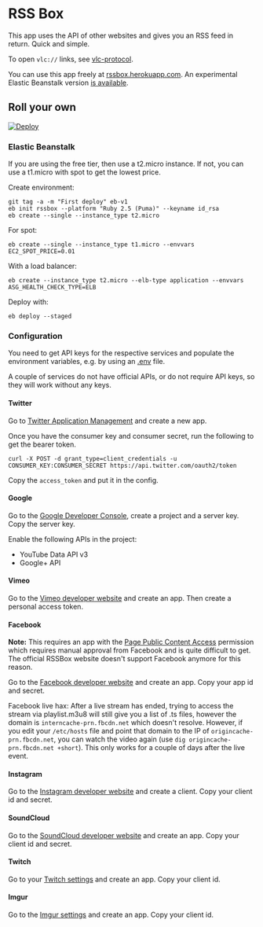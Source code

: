 # RSS Box

This app uses the API of other websites and gives you an RSS feed in return. Quick and simple.

To open `vlc://` links, see [vlc-protocol](https://github.com/stefansundin/vlc-protocol).

You can use this app freely at [rssbox.herokuapp.com](https://rssbox.herokuapp.com/). An experimental Elastic Beanstalk version [is available](https://rssbox.us-west-2.elasticbeanstalk.com/).

## Roll your own

[![Deploy](https://www.herokucdn.com/deploy/button.png)](https://heroku.com/deploy?template=https://github.com/stefansundin/rssbox)

### Elastic Beanstalk

If you are using the free tier, then use a t2.micro instance. If not, you can use a t1.micro with spot to get the lowest price.

Create environment:
```
git tag -a -m "First deploy" eb-v1
eb init rssbox --platform "Ruby 2.5 (Puma)" --keyname id_rsa
eb create --single --instance_type t2.micro
```

For spot:
```
eb create --single --instance_type t1.micro --envvars EC2_SPOT_PRICE=0.01
```

With a load balancer:
```
eb create --instance_type t2.micro --elb-type application --envvars ASG_HEALTH_CHECK_TYPE=ELB
```

Deploy with:
```
eb deploy --staged
```

### Configuration

You need to get API keys for the respective services and populate the environment variables, e.g. by using an [.env](.env.example) file.

A couple of services do not have official APIs, or do not require API keys, so they will work without any keys.

#### Twitter

Go to [Twitter Application Management](https://apps.twitter.com/) and create a new app.

Once you have the consumer key and consumer secret, run the following to get the bearer token.

```
curl -X POST -d grant_type=client_credentials -u CONSUMER_KEY:CONSUMER_SECRET https://api.twitter.com/oauth2/token
```

Copy the `access_token` and put it in the config.

#### Google

Go to the [Google Developer Console](https://console.developers.google.com/), create a project and a server key. Copy the server key.

Enable the following APIs in the project:
- YouTube Data API v3
- Google+ API

#### Vimeo

Go to the [Vimeo developer website](https://developer.vimeo.com/apps) and create an app. Then create a personal access token.

#### Facebook

**Note:** This requires an app with the [Page Public Content Access](https://developers.facebook.com/docs/apps/review/feature#reference-PAGES_ACCESS) permission which requires manual approval from Facebook and is quite difficult to get. The official RSSBox website doesn't support Facebook anymore for this reason.

Go to the [Facebook developer website](https://developers.facebook.com/) and create an app. Copy your app id and secret.

Facebook live hax: After a live stream has ended, trying to access the stream via playlist.m3u8 will still give you a list of .ts files, however the domain is `interncache-prn.fbcdn.net` which doesn't resolve. However, if you edit your `/etc/hosts` file and point that domain to the IP of `origincache-prn.fbcdn.net`, you can watch the video again (use `dig origincache-prn.fbcdn.net +short`). This only works for a couple of days after the live event.

#### Instagram

Go to the [Instagram developer website](https://www.instagram.com/developer/) and create a client. Copy your client id and secret.

#### SoundCloud

Go to the [SoundCloud developer website](https://soundcloud.com/you/apps) and create an app. Copy your client id and secret.

#### Twitch

Go to your [Twitch settings](https://www.twitch.tv/settings/connections) and create an app. Copy your client id.

#### Imgur

Go to the [Imgur settings](https://imgur.com/account/settings/apps) and create an app. Copy your client id.
